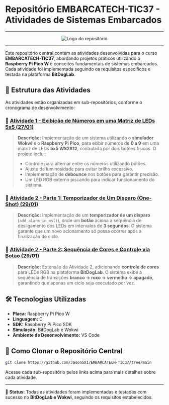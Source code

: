# Repositório EMBARCATECH-TIC37 - Atividades de Sistemas Embarcados

---

<div align="center">
  <img src="https://github.com/user-attachments/assets/a05f7923-0250-464c-8ed4-14757cc5e353" alt="Logo do repositório">
</div>

---

Este repositório central contém as atividades desenvolvidas para o curso **EMBARCATECH-TIC37**, abordando projetos práticos utilizando o **Raspberry Pi Pico W** e conceitos fundamentais de sistemas embarcados. Cada atividade foi implementada seguindo os requisitos específicos e testada na plataforma **BitDogLab**.

## 📌 Estrutura das Atividades

As atividades estão organizadas em sub-repositórios, conforme o cronograma de desenvolvimento:

### 🔹 [Atividade 1 - Exibição de Números em uma Matriz de LEDs 5x5 (27/01)](https://github.com/JasonSX1/EMBARCATECH-TIC37/tree/main/U4T4-WLS)

> **Descrição:** Implementação de um sistema utilizando o **simulador Wokwi** e o **Raspberry Pi Pico**, para exibir números de **0 a 9** em uma matriz de LEDs **5x5 WS2812**, controlada por dois botões físicos. O projeto inclui:
> - Controle para alternar entre os números utilizando botões.
> - Ajuste de luminosidade para evitar brilho excessivo.
> - Implementação de **debounce** nos botões para garantir precisão.
> - Um LED RGB externo piscando para indicar funcionamento do sistema.

### 🔹 [Atividade 2 - Parte 1: Temporizador de Um Disparo (One-Shot) (29/01)](https://github.com/JasonSX1/EMBARCATECH-TIC37/tree/main/U4-T5-ClockTemp-Ativ2)

> **Descrição:** Implementação de um **temporizador de um disparo** (`add_alarm_in_ms()`), onde um **botão** aciona a sequência de desligamento dos LEDs em intervalos de **3 segundos**. O sistema garante que um novo acionamento só possa ocorrer após a finalização do ciclo.

### 🔹 [Atividade 2 - Parte 2: Sequência de Cores e Controle via Botão (29/01)](https://github.com/JasonSX1/EMBARCATECH-TIC37/tree/main/U4-T5-ClockTemp-Ativ3)

> **Descrição:** Extensão da Atividade 2, adicionando **controle de cores** para LEDs RGB na plataforma **BitDogLab**. O sistema exibe a sequência de transições **branco → roxo → vermelho → apagado**, garantindo que apenas um ciclo seja executado por vez.

## 🛠️ Tecnologias Utilizadas

- **Placa:** Raspberry Pi Pico W
- **Linguagem:** C
- **SDK:** Raspberry Pi Pico SDK
- **Simulação:** BitDogLab e Wokwi
- **Ambiente de Desenvolvimento:** VS Code

## 🚀 Como Clonar o Repositório Central

```bash
git clone https://github.com/JasonSX1/EMBARCATECH-TIC37/tree/main
```

Acesse cada sub-repositório pelos links acima para mais detalhes sobre cada atividade.

---

📌 **Status:** Todas as atividades foram implementadas e testadas com sucesso no **BitDogLab e Wokwi**, seguindo os requisitos estabelecidos.
